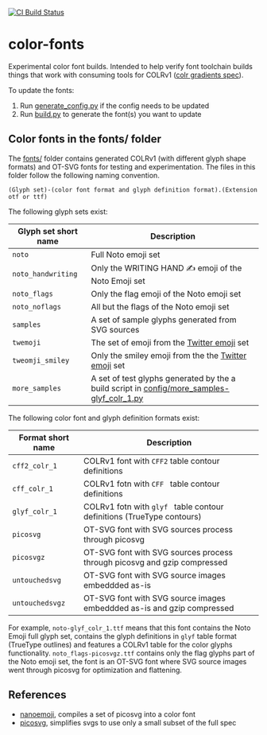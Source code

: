 [![CI Build Status](https://github.com/googlefonts/color-fonts/workflows/Continuous%20Test%20+%20Deploy/badge.svg)](https://github.com/googlefonts/color-fonts/actions/workflows/ci.yml?query=workflow%3ATest)

# color-fonts
Experimental color font builds. Intended to help verify font toolchain builds things that work with consuming tools for COLRv1 ([colr gradients spec](https://github.com/googlefonts/colr-gradients-spec/blob/main/colr-gradients-spec.md)).

To update the fonts:

1.  Run [generate_config.py](https://github.com/googlefonts/color-fonts/blob/main/generate_config.py) if the config needs to be updated
1.  Run [build.py](https://github.com/googlefonts/color-fonts/blob/main/build.py) to generate the font(s) you want to update

## Color fonts in the fonts/ folder

The [fonts/](fonts/) folder contains generated COLRv1 (with different glyph shape formats) and OT-SVG fonts for testing and experimentation. The files in this folder follow the following naming convention. 

```
(Glyph set)-(color font format and glyph definition format).(Extension otf or ttf)
```

The following glyph sets exist:

| Glyph set short name | Description |
|---|---|
| `noto` | Full Noto emoji set |
| `noto_handwriting` | Only the WRITING HAND ✍️ emoji  of the Noto Emoji set |
| `noto_flags` | Only the flag emoji of the Noto emoji set |
| `noto_noflags` | All but the flags of the Noto emoji set |
| `samples` | A set of sample glyphs generated from SVG sources |
| `twemoji` | The set of emoji from the [Twitter emoji](https://github.com/twitter/twemoji/) set |
| `tweomji_smiley` | Only the smiley emoji from the the [Twitter emoji](https://github.com/twitter/twemoji/) set |
| `more_samples` | A set of test glyphs generated by the a build script in [config/more_samples-glyf_colr_1.py](config/more_samples-glyf_colr_1.py) |

The following color font and glyph definition formats exist:

| Format short name | Description |
| -- | -- |
| `cff2_colr_1` | COLRv1 font with `CFF2` table contour definitions |
| `cff_colr_1` | COLRv1 fotn with `CFF ` table contour definitions |
| `glyf_colr_1` | COLRv1 fotn with `glyf ` table contour definitions (TrueType contours) |
| `picosvg` | OT-SVG font with SVG sources process through picosvg |
| `picosvgz` | OT-SVG font with SVG sources process through picosvg and gzip compressed |
| `untouchedsvg` | OT-SVG font with SVG source images embeddded as-is |
| `untouchedsvgz` | OT-SVG font with SVG source images embeddded as-is and gzip compressed |

For example, `noto-glyf_colr_1.ttf` means that this font contains the Noto Emoji full glyph set, contains the glyph definitions in `glyf` table format (TrueType outlines) and features a COLRv1 table for the color glyphs functionality. `noto_flags-picosvgz.ttf` contains only the flag glyphs part of the Noto emoji set, the font is an OT-SVG font where SVG source images went through picosvg for optimization and flattening. 

## References

*   [nanoemoji](https://github.com/googlefonts/nanoemoji), compiles a set of picosvg into a color font 
*   [picosvg](https://github.com/googlefonts/picosvg), simplifies svgs to use only a small subset of the full spec
